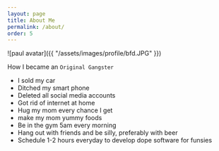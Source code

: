 ```yaml
---
layout: page
title: About Me
permalink: /about/
order: 5
---
```


![paul avatar]({{ "/assets/images/profile/bfd.JPG" }})

How I became an `Original Gangster`  

- I sold my car
- Ditched my smart phone
- Deleted all social media accounts
- Got rid of internet at home
- Hug my mom every chance I get 
- make my mom yummy foods
- Be in the gym 5am every morning
- Hang out with friends and be silly, preferably with beer
- Schedule 1-2 hours everyday to develop dope software for funsies